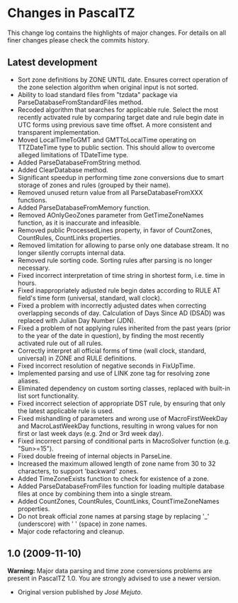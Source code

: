 # Changes in PascalTZ

This change log contains the highlights of major changes. For details on all finer changes please check the commits history.

## Latest development

- Sort zone definitions by ZONE UNTIL date. Ensures correct operation of the zone selection algorithm when original input is not sorted.
- Ability to load standard files from "tzdata" package via ParseDatabaseFromStandardFiles method.
- Recoded algorithm that searches for applicable rule. Select the most recently activated rule by comparing target date and rule begin date in UTC forms using previous save time offset. A more consistent and transparent implementation.
- Moved LocalTimeToGMT and GMTToLocalTime operating on TTZDateTime type to public section. This should allow to overcome alleged limitations of TDateTime type.
- Added ParseDatabaseFromString method.
- Added ClearDatabase method.
- Significant speedup in performing time zone conversions due to smart storage of zones and rules (grouped by their name).
- Removed unused return value from all ParseDatabaseFromXXX functions.
- Added ParseDatabaseFromMemory function.
- Removed AOnlyGeoZones parameter from GetTimeZoneNames function, as it is inaccurate and infeasible.
- Removed public ProcessedLines property, in favor of CountZones, CountRules, CountLinks properties.
- Removed limitation for allowing to parse only one database stream. It no longer silently corrupts internal data.
- Removed rule sorting code. Sorting rules after parsing is no longer necessary.
- Fixed incorrect interpretation of time string in shortest form, i.e. time in hours.
- Fixed inappropriately adjusted rule begin dates according to RULE AT field's time form (universal, standard, wall clock).
- Fixed a problem with incorrectly adjusted dates when correcting overlapping seconds of day. Calculation of Days Since AD (DSAD) was replaced with Julian Day Number (JDN).
- Fixed a problem of not applying rules inherited from the past years (prior to the year of the date in question), by finding the most recently activated rule out of all rules.
- Correctly interpret all official forms of time (wall clock, standard, universal) in ZONE and RULE definitions.
- Fixed incorrect resolution of negative seconds in FixUpTime.
- Implemented parsing and use of LINK zone tag for resolving zone aliases.
- Eliminated dependency on custom sorting classes, replaced with built-in list sort functionality.
- Fixed incorrect selection of appropriate DST rule, by ensuring that only the latest applicable rule is used.
- Fixed mishandling of parameters and wrong use of MacroFirstWeekDay and MacroLastWeekDay functions, resulting in wrong values for non first or last week days (e.g. 2nd or 3rd week day).
- Fixed incorrect parsing of conditional parts in MacroSolver function (e.g. "Sun>=15").
- Fixed double freeing of internal objects in ParseLine.
- Increased the maximum allowed length of zone name from 30 to 32 characters, to support 'backward' zones.
- Added TimeZoneExists function to check for existence of a zone.
- Added ParseDatabaseFromFiles function for loading multiple database files at once by combining them into a single stream.
- Added CountZones, CountRules, CountLinks, CountTimeZoneNames properties.
- Do not break official zone names at parsing stage by replacing '_' (underscore) with ' ' (space) in zone names.
- Major code refactoring and cleanup.

## 1.0 (2009-11-10)

**Warning:** Major data parsing and time zone conversions problems are present in PascalTZ 1.0. You are strongly advised to use a newer version.

- Original version published by *José Mejuto*.
